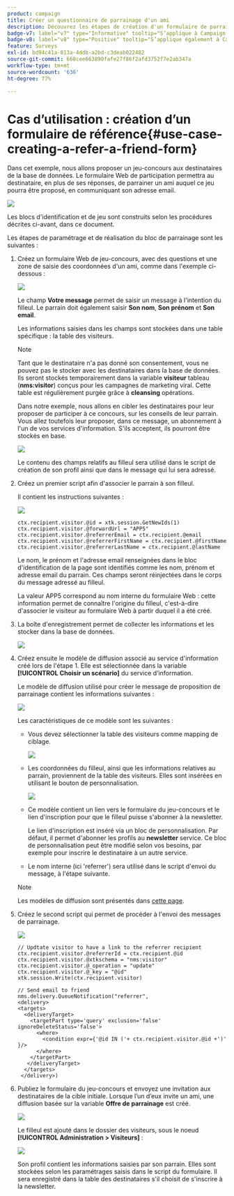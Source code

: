 ```yaml
---
product: campaign
title: Créer un questionnaire de parrainage d'un ami
description: Découvrez les étapes de création d'un formulaire de parrainage d'un ami
badge-v7: label="v7" type="Informative" tooltip="S’applique à Campaign Classic v7"
badge-v8: label="v8" type="Positive" tooltip="S’applique également à Campaign v8"
feature: Surveys
exl-id: bd94c41a-813a-4ddb-a2bd-c3deab022482
source-git-commit: 668cee663890fafe27f86f2afd3752f7e2ab347a
workflow-type: tm+mt
source-wordcount: '636'
ht-degree: 77%

---
```


# Cas d’utilisation : création d’un formulaire de référence{#use-case-creating-a-refer-a-friend-form}



Dans cet exemple, nous allons proposer un jeu-concours aux destinataires de la base de données. Le formulaire Web de participation permettra au destinataire, en plus de ses réponses, de parrainer un ami auquel ce jeu pourra être proposé, en communiquant son adresse email.

![](assets/s_ncs_admin_survey_viral_sample_0.png)

Les blocs d&#39;identification et de jeu sont construits selon les procédures décrites ci-avant, dans ce document.

Les étapes de paramétrage et de réalisation du bloc de parrainage sont les suivantes :

1. Créez un formulaire Web de jeu-concours, avec des questions et une zone de saisie des coordonnées d&#39;un ami, comme dans l&#39;exemple ci-dessous :

   ![](assets/s_ncs_admin_survey_viral_sample_2.png)

   Le champ **Votre message** permet de saisir un message à l&#39;intention du filleul. Le parrain doit également saisir **Son nom**, **Son prénom** et **Son email**.

   Les informations saisies dans les champs sont stockées dans une table spécifique : la table des visiteurs.

   >[!NOTE]
   >
   >Tant que le destinataire n&#39;a pas donné son consentement, vous ne pouvez pas le stocker avec les destinataires dans la base de données. Ils seront stockés temporairement dans la variable **visiteur** tableau (**nms:visitor**) conçus pour les campagnes de marketing viral. Cette table est régulièrement purgée grâce à **cleansing** opérations.
   >
   >Dans notre exemple, nous allons en cibler les destinataires pour leur proposer de participer à ce concours, sur les conseils de leur parrain. Vous allez toutefois leur proposer, dans ce message, un abonnement à l&#39;un de vos services d&#39;information. S&#39;ils acceptent, ils pourront être stockés en base.

   ![](assets/s_ncs_admin_survey_viral_sample_5.png)

   Le contenu des champs relatifs au filleul sera utilisé dans le script de création de son profil ainsi que dans le message qui lui sera adressé.

1. Créez un premier script afin d&#39;associer le parrain à son filleul.

   Il contient les instructions suivantes :

   ![](assets/s_ncs_admin_survey_viral_sample_4.png)

   ```
   ctx.recipient.visitor.@id = xtk.session.GetNewIds(1)
   ctx.recipient.visitor.@forwardUrl = "APP5"
   ctx.recipient.visitor.@referrerEmail = ctx.recipient.@email
   ctx.recipient.visitor.@referrerFirstName = ctx.recipient.@firstName
   ctx.recipient.visitor.@referrerLastName = ctx.recipient.@lastName
   ```

   Le nom, le prénom et l&#39;adresse email renseignées dans le bloc d&#39;identification de la page sont identifiés comme les nom, prénom et adresse email du parrain. Ces champs seront réinjectées dans le corps du message adressé au filleul.

   La valeur APP5 correspond au nom interne du formulaire Web : cette information permet de connaître l&#39;origine du filleul, c&#39;est-à-dire d&#39;associer le visiteur au formulaire Web à partir duquel il a été créé.

1. La boîte d&#39;enregistrement permet de collecter les informations et les stocker dans la base de données.

   ![](assets/s_ncs_admin_survey_viral_sample_4b.png)

1. Créez ensuite le modèle de diffusion associé au service d&#39;information créé lors de l&#39;étape 1. Elle est sélectionnée dans la variable **[!UICONTROL Choisir un scénario]** du service d’information.

   Le modèle de diffusion utilisé pour créer le message de proposition de parrainage contient les informations suivantes :

   ![](assets/s_ncs_admin_survey_viral_sample_7.png)

   Les caractéristiques de ce modèle sont les suivantes :

   * Vous devez sélectionner la table des visiteurs comme mapping de ciblage.

     ![](assets/s_ncs_admin_survey_viral_sample_7b.png)

   * Les coordonnées du filleul, ainsi que les informations relatives au parrain, proviennent de la table des visiteurs. Elles sont insérées en utilisant le bouton de personnalisation.

     ![](assets/s_ncs_admin_survey_viral_sample_7a.png)

   * Ce modèle contient un lien vers le formulaire du jeu-concours et le lien d&#39;inscription pour que le filleul puisse s&#39;abonner à la newsletter.

     Le lien d&#39;inscription est inséré via un bloc de personnalisation. Par défaut, il permet d&#39;abonner les profils au **newsletter** service. Ce bloc de personnalisation peut être modifié selon vos besoins, par exemple pour inscrire le destinataire à un autre service.

   * Le nom interne (ici &#39;referrer&#39;) sera utilisé dans le script d&#39;envoi du message, à l&#39;étape suivante.

   >[!NOTE]
   >
   >Les modèles de diffusion sont présentés dans [cette page](../../delivery/using/about-templates.md).

1. Créez le second script qui permet de procéder à l&#39;envoi des messages de parrainage.

   ![](assets/s_ncs_admin_survey_viral_sample_7c.png)

   ```
   // Updtate visitor to have a link to the referrer recipient
   ctx.recipient.visitor.@referrerId = ctx.recipient.@id
   ctx.recipient.visitor.@xtkschema = "nms:visitor"
   ctx.recipient.visitor.@_operation = "update" 
   ctx.recipient.visitor.@_key = "@id" 
   xtk.session.Write(ctx.recipient.visitor)
   
   // Send email to friend
   nms.delivery.QueueNotification("referrer",
   <delivery>
   <targets>
     <deliveryTarget>
       <targetPart type='query' exclusion='false' ignoreDeleteStatus='false'>
         <where>
           <condition expr={'@id IN ('+ ctx.recipient.visitor.@id +')' }/>
         </where>
       </targetPart>
      </deliveryTarget>
     </targets>
    </delivery>)
   ```

1. Publiez le formulaire du jeu-concours et envoyez une invitation aux destinataires de la cible initiale. Lorsque l’un d’eux invite un ami, une diffusion basée sur la variable **Offre de parrainage** est créé.

   ![](assets/s_ncs_admin_survey_viral_sample_8.png)

   Le filleul est ajouté dans le dossier des visiteurs, sous le noeud **[!UICONTROL Administration > Visiteurs]** :

   ![](assets/s_ncs_admin_survey_viral_sample_9.png)

   Son profil contient les informations saisies par son parrain. Elles sont stockées selon les paramétrages saisis dans le script du formulaire. Il sera enregistré dans la table des destinataires s&#39;il choisit de s&#39;inscrire à la newsletter.
